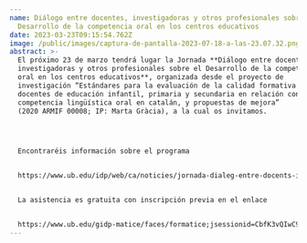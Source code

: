 ```yaml
---
name: Diálogo entre docentes, investigadoras y otros profesionales sobre el
  Desarrollo de la competencia oral en los centros educativos
date: 2023-03-23T09:15:54.762Z
image: /public/images/captura-de-pantalla-2023-07-18-a-las-23.07.32.png
abstract: >-
  El próximo 23 de marzo tendrá lugar la Jornada **Diálogo entre docentes,
  investigadoras y otros profesionales sobre el Desarrollo de la competencia
  oral en los centros educativos**, organizada desde el proyecto de
  investigación “Estándares para la evaluación de la calidad formativa de los
  docentes de educación infantil, primaria y secundaria en relación con la
  competencia lingüística oral en catalán, y propuestas de mejora”
  (2020 ARMIF 00008; IP: Marta Gràcia), a la cual os invitamos.




  Encontraréis información sobre el programa 


  https://www.ub.edu/idp/web/ca/noticies/jornada-dialeg-entre-docents-investigadores-i-altres-professionals-sobre-el


  La asistencia es gratuita con inscripción previa en el enlace 


  https://www.ub.edu/gidp-matice/faces/formatice;jsessionid=CbfK3vQIwC9F0GzTFTCpHgcpBt9m96RDMjhLtTdPnG6t168fZUR_!45960688?curs=56473
---
```

